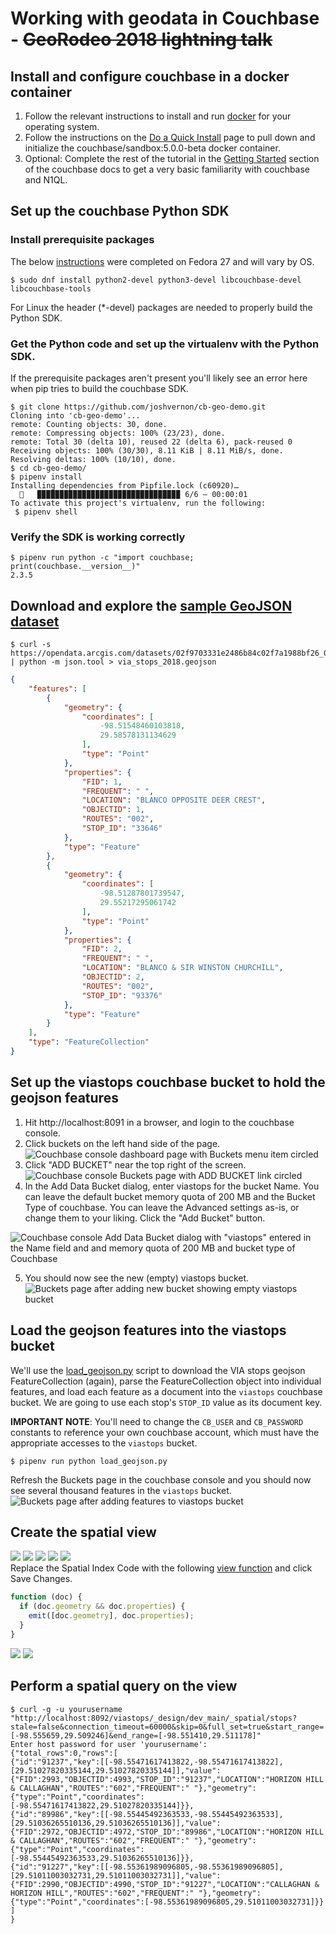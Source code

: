 # Working with geodata in Couchbase - ~~GeoRodeo 2018 lightning talk~~

## Install and configure couchbase in a docker container
1. Follow the relevant instructions to install and run [docker](https://docs.docker.com/install) for your operating system.
2. Follow the instructions on the [Do a Quick Install](https://developer.couchbase.com/documentation/server/current/getting-started/do-a-quick-install.html) page to pull down and initialize the couchbase/sandbox:5.0.0-beta docker container.
3. Optional: Complete the rest of the tutorial in the [Getting Started](https://developer.couchbase.com/documentation/server/current/getting-started/start-here.html) section of the couchbase docs to get a very basic familiarity with couchbase and N1QL.

## Set up the couchbase Python SDK
### Install prerequisite packages
The below [instructions](https://developer.couchbase.com/documentation/server/current/sdk/python/start-using-sdk.html) were completed on Fedora 27 and will vary by OS.
```
$ sudo dnf install python2-devel python3-devel libcouchbase-devel libcouchbase-tools
```
For Linux the header (*-devel) packages are needed to properly build the Python SDK.
### Get the Python code and set up the virtualenv with the Python SDK.
If the prerequisite packages aren't present you'll likely see an error here when pip tries to build the couchbase SDK.
```shell
$ git clone https://github.com/joshvernon/cb-geo-demo.git
Cloning into 'cb-geo-demo'...
remote: Counting objects: 30, done.
remote: Compressing objects: 100% (23/23), done.
remote: Total 30 (delta 10), reused 22 (delta 6), pack-reused 0
Receiving objects: 100% (30/30), 8.11 KiB | 8.11 MiB/s, done.
Resolving deltas: 100% (10/10), done.
$ cd cb-geo-demo/
$ pipenv install
Installing dependencies from Pipfile.lock (c60920)…
  🐍   ▉▉▉▉▉▉▉▉▉▉▉▉▉▉▉▉▉▉▉▉▉▉▉▉▉▉▉▉▉▉▉▉ 6/6 — 00:00:01
To activate this project's virtualenv, run the following:
 $ pipenv shell
 ```
 ### Verify the SDK is working correctly
 ```
$ pipenv run python -c "import couchbase; print(couchbase.__version__)"
2.3.5
```

## Download and explore the [sample GeoJSON dataset](https://hub.arcgis.com/datasets/VIATransit::via-bus-stops-2018)
```
$ curl -s https://opendata.arcgis.com/datasets/02f9703331e2486b84c02f7a1988bf26_0.geojson | python -m json.tool > via_stops_2018.geojson
```
```json
{
    "features": [
        {
            "geometry": {
                "coordinates": [
                    -98.51548460103818,
                    29.58578131134629
                ],
                "type": "Point"
            },
            "properties": {
                "FID": 1,
                "FREQUENT": " ",
                "LOCATION": "BLANCO OPPOSITE DEER CREST",
                "OBJECTID": 1,
                "ROUTES": "002",
                "STOP_ID": "33646"
            },
            "type": "Feature"
        },
        {
            "geometry": {
                "coordinates": [
                    -98.51287801739547,
                    29.55217295061742
                ],
                "type": "Point"
            },
            "properties": {
                "FID": 2,
                "FREQUENT": " ",
                "LOCATION": "BLANCO & SIR WINSTON CHURCHILL",
                "OBJECTID": 2,
                "ROUTES": "002",
                "STOP_ID": "93376"
            },
            "type": "Feature"
        }
    ],
    "type": "FeatureCollection"
}
```

## Set up the viastops couchbase bucket to hold the geojson features
1. Hit http://localhost:8091 in a browser, and login to the couchbase console.
2. Click buckets on the left hand side of the page.
![Couchbase console dashboard page with Buckets menu item circled](/images/dashboard.png)
3. Click "ADD BUCKET" near the top right of the screen.
![Couchbase console Buckets page with ADD BUCKET link circled](/images/add-bucket.png)
4. In the Add Data Bucket dialog, enter viastops for the bucket Name. You can leave the default bucket memory quota of 200 MB and the Bucket Type of couchbase. You can leave the Advanced settings as-is, or change them to your liking. Click the "Add Bucket" button.

![Couchbase console Add Data Bucket dialog with "viastops" entered in the Name field and and memory quota of 200 MB and bucket type of Couchbase](/images/add-bucket-dialog.png)

5. You should now see the new (empty) viastops bucket.
![Buckets page after adding new bucket showing empty viastops bucket](/images/new-bucket.png)

## Load the geojson features into the viastops bucket
We'll use the [load_geojson.py](/load_geojson.py) script to download the VIA stops geojson FeatureCollection (again), parse the FeatureCollection object into individual features, and load each feature as a document into the `viastops` couchbase bucket. We are going to use each stop's `STOP_ID` value as its document key. 

**IMPORTANT NOTE**: You'll need to change the `CB_USER` and `CB_PASSWORD` constants to reference your own couchbase account, which must have the appropriate accesses to the `viastops` bucket.
```
$ pipenv run python load_geojson.py
```
Refresh the Buckets page in the couchbase console and you should now see several thousand features in the `viastops` bucket.
![Buckets page after adding features to viastops bucket](/images/viastops-with-features.png)

## Create the spatial view
![](/images/indexes.png)
![](/images/views.png)
![](/images/views-2.png)
![](/images/create-spatial-view.png)
![](/images/edit.png)  
Replace the Spatial Index Code with the following [view function](/view_function) and click Save Changes.
```javascript
function (doc) {
  if (doc.geometry && doc.properties) {
    emit([doc.geometry], doc.properties);
  }
}
```
![](/images/spatial-index-code-1.png)
![](/images/spatial-index-code-2.png)

## Perform a spatial query on the view
```
$ curl -g -u yourusername "http://localhost:8092/viastops/_design/dev_main/_spatial/stops?stale=false&connection_timeout=60000&skip=0&full_set=true&start_range=[-98.555659,29.509246]&end_range=[-98.551410,29.511178]"
Enter host password for user 'yourusername':
{"total_rows":0,"rows":[
{"id":"91237","key":[[-98.55471617413822,-98.55471617413822],[29.51027820335144,29.51027820335144]],"value":{"FID":2993,"OBJECTID":4993,"STOP_ID":"91237","LOCATION":"HORIZON HILL & CALLAGHAN","ROUTES":"602","FREQUENT":" "},"geometry":{"type":"Point","coordinates":[-98.55471617413822,29.51027820335144]}},
{"id":"89986","key":[[-98.55445492363533,-98.55445492363533],[29.51036265510136,29.51036265510136]],"value":{"FID":2972,"OBJECTID":4972,"STOP_ID":"89986","LOCATION":"HORIZON HILL & CALLAGHAN","ROUTES":"602","FREQUENT":" "},"geometry":{"type":"Point","coordinates":[-98.55445492363533,29.51036265510136]}},
{"id":"91227","key":[[-98.55361989096805,-98.55361989096805],[29.51011003032731,29.51011003032731]],"value":{"FID":2990,"OBJECTID":4990,"STOP_ID":"91227","LOCATION":"CALLAGHAN & HORIZON HILL","ROUTES":"602","FREQUENT":" "},"geometry":{"type":"Point","coordinates":[-98.55361989096805,29.51011003032731]}}
]
}
```